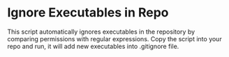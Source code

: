 # Ignore Executables in Repo
This script automatically ignores executables in the repository by comparing permissions with regular expressions. Copy the script into your repo and run, it will add new executables into .gitignore file.
